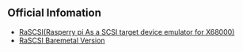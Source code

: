 ## Official Infomation
- [RaSCSI(Rasperry pi As a SCSI target device emulator for X68000)](http://retropc.net/gimons/rascsi/index.html)
- [RaSCSI Baremetal Version](http://retropc.net/gimons/rascsi_bm/index.html)
